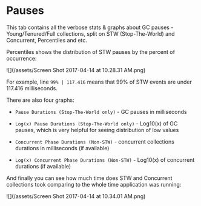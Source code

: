 # Pauses

This tab contains all the verbose stats & graphs about GC pauses - Young/Tenured/Full collections, split on STW \(Stop-The-World\) and Concurrent, Percentiles and etc.

Percentiles shows the distribution of STW pauses by the percent of occurrence:

![](/assets/Screen Shot 2017-04-14 at 10.28.31 AM.png)

For example, line `99% | 117.416` means that 99% of STW events are under 117.416 milliseconds.

There are also four graphs:

* `Pause Durations (Stop-The-World only)` - GC pauses in milliseconds

* `Log(x) Pause Durations (Stop-The-World only)` - Log10\(x\) of GC pauses, which is very helpful for seeing distribution of low values

* `Concurrent Phase Durations (Non-STW)` - concurrent collections durations in milliseconds \(if available\)

* `Log(x) Concurrent Phase Durations (Non-STW)` - Log10\(x\) of concurrent durations \(if available\)

And finally you can see how much time does STW and Concurrent collections took comparing to the whole time application was running:

![](/assets/Screen Shot 2017-04-14 at 10.34.01 AM.png)

